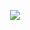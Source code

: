 <p align="center">
  <img src="https://capsule-render.vercel.app/api?type=waving&height=300&color=gradient&text=Olá,%20bem%20vindo(a)!&section=header&reversal=false&textBg=false&animation=fadeIn"/>
</p>
